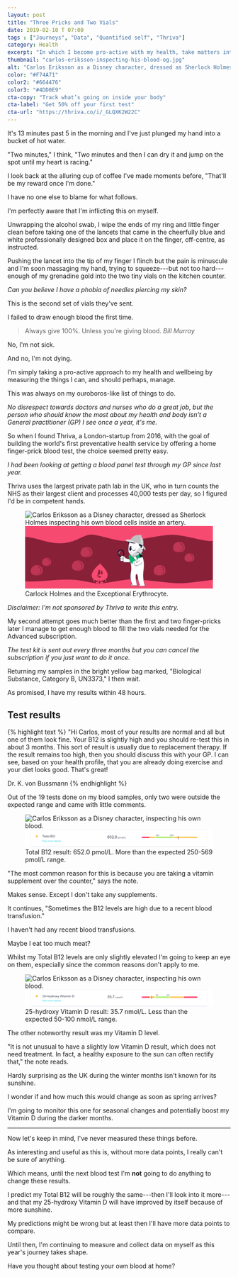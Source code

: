 ```yaml
---
layout: post
title: "Three Pricks and Two Vials"
date: 2019-02-10 T 07:00
tags : ["Journeys", "Data", "Quantified self", "Thriva"]
category: Health
excerpt: "In which I become pro-active with my health, take matters into my own hands and draw blood samples in my kitchen."
thumbnail: "carlos-eriksson-inspecting-his-blood-og.jpg"
alt: "Carlos Eriksson as a Disney character, dressed as Sherlock Holmes inspecting his own blood cells inside an artery."
color: "#F74A71"
color2: "#664476"
color3: "#4DD0E9"
cta-copy: "Track what’s going on inside your body"
cta-label: "Get 50% off your first test"
cta-url: "https://thriva.co/i/_GLQXK2W22C"
---
```

It's 13 minutes past 5 in the morning and I've just plunged my hand into a bucket of hot water.

"Two minutes," I think, "Two minutes and then I can dry it and jump on the spot until my heart is racing."

I look back at the alluring cup of coffee I've made moments before, "That'll be my reward once I'm done."

I have no one else to blame for what follows.

I'm perfectly aware that I'm inflicting this on myself.

Unwrapping the alcohol swab, I wipe the ends of my ring and little finger clean before taking one of the lancets that came in the cheerfully blue and white professionally designed box and place it on the finger, off-centre, as instructed.

Pushing the lancet into the tip of my finger I flinch but the pain is minuscule and I'm soon massaging my hand, trying to squeeze---but not too hard---enough of my grenadine gold into the two tiny vials on the kitchen counter.

*Can you believe I have a phobia of needles piercing my skin?*

This is the second set of vials they've sent.

I failed to draw enough blood the first time.

> Always give 100%. Unless you're giving blood. <cite>Bill Murray</cite>

No, I'm not sick.

And no, I'm not dying.

I'm simply taking a pro-active approach to my health and wellbeing by measuring the things I can, and should perhaps, manage.

This was always on my ouroboros-like list of things to do.

*No disrespect towards doctors and nurses who do a great job, but the person who should know the most about my health and body isn't a General practitioner (GP) I see once a year, it's me.*

So when I found Thriva, a London-startup from 2016, with the goal of building the world's first preventative health service by offering a home finger-prick blood test, the choice seemed pretty easy.

*I had been looking at getting a blood panel test through my GP since last year.*

Thriva uses the largest private path lab in the UK, who in turn counts the NHS as their largest client and processes 40,000 tests per day, so I figured I'd be in competent hands.

<figure>
  <img class="js-lazy-load" data-original="/assets/posts/2019/february/three-pricks-and-two-vials/carlos-eriksson-inspecting-his-blood.png" alt="Carlos Eriksson as a Disney character, dressed as Sherlock Holmes inspecting his own blood cells inside an artery.">
  <noscript>
    <img src="/assets/posts/2019/february/three-pricks-and-two-vials/carlos-eriksson-inspecting-his-blood.png" alt="Carlos Eriksson as a Disney character, dressed as Sherlock Holmes inspecting his own blood cells inside an artery.">
  </noscript>
  <figcaption>Carlock Holmes and the Exceptional Erythrocyte.</figcaption>
</figure>

*Disclaimer: I’m not sponsored by Thriva to write this entry.*

My second attempt goes much better than the first and two finger-pricks later I manage to get enough blood to fill the two vials needed for the Advanced subscription.

*The test kit is sent out every three months but you can cancel the subscription if you just want to do it once.*

Returning my samples in the bright yellow bag marked, "Biological Substance, Category B, UN3373," I then wait.

 As promised, I have my results within 48 hours.

## Test results

{% highlight text %}
"Hi Carlos, most of your results are normal and all but one of them look fine. Your B12 is slightly high and you should re-test this in about 3 months. This sort of result is usually due to replacement therapy. If the result remains too high, then you should discuss this with your GP. I can see, based on your health profile, that you are already doing exercise and your diet looks good. That's great!

Dr. K. von Bussmann
{% endhighlight %}

Out of the 19 tests done on my blood samples, only two were outside the expected range and came with little comments.

<figure>
  <img class="js-lazy-load" data-original="/assets/posts/2019/february/three-pricks-and-two-vials/carlos-eriksson-total-b12-levels.png" alt="Carlos Eriksson as a Disney character, inspecting his own blood.">
  <noscript>
    <img src="/assets/posts/2019/february/three-pricks-and-two-vials/carlos-eriksson-total-b12-levels.png" alt="Carlos Eriksson as a Disney character, inspecting his own blood.">
  </noscript>
  <figcaption>Total B12 result: 652.0 pmol/L. More than the expected 250-569 pmol/L range.</figcaption>
</figure>

"The most common reason for this is because you are taking a vitamin supplement over the counter," says the note.

Makes sense. Except I don't take any supplements.

It continues, "Sometimes the B12 levels are high due to a recent blood transfusion."

I haven't had any recent blood transfusions.

Maybe I eat too much meat?

Whilst my Total B12 levels are only slightly elevated I'm going to keep an eye on them, especially since the common reasons don't apply to me.

<figure>
  <img class="js-lazy-load" data-original="/assets/posts/2019/february/three-pricks-and-two-vials/carlos-eriksson-vitamin-d-levels.png" alt="Carlos Eriksson as a Disney character, inspecting his own blood.">
  <noscript>
    <img src="/assets/posts/2019/february/three-pricks-and-two-vials/carlos-eriksson-vitamin-d-levels.png" alt="Carlos Eriksson as a Disney character, inspecting his own blood.">
  </noscript>
  <figcaption>25-hydroxy Vitamin D result: 35.7 nmol/L. Less than the expected 50-100 nmol/L range.</figcaption>
</figure>

The other noteworthy result was my Vitamin D level.

"It is not unusual to have a slightly low Vitamin D result, which does not need treatment. In fact, a healthy exposure to the sun can often rectify that," the note reads.

Hardly surprising as the UK during the winter months isn't known for its sunshine.

I wonder if and how much this would change as soon as spring arrives?

I'm going to monitor this one for seasonal changes and potentially boost my Vitamin D during the darker months.

***

Now let's keep in mind, I've never measured these things before.

As interesting and useful as this is, without more data points, I really can't be sure of anything.

Which means, until the next blood test I'm **not** going to do anything to change these results.

I predict my Total B12 will be roughly the same---then I'll look into it more---and that my 25-hydroxy Vitamin D will have improved by itself because of more sunshine.

My predictions might be wrong but at least then I'll have more data points to compare.

Until then, I'm continuing to measure and collect data on myself as this year's journey takes shape.

Have you thought about testing your own blood at home?
